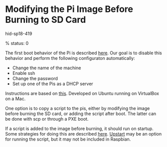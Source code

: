 # Modifying the Pi Image Before Burning to SD Card

hid-sp18-419

% status: 0

The first boot behavior of the Pi is described 
[here](https://elinux.org/RPi_raspi-config#First-boot_activity).
Our goal is to disable this behavior and perform the following configuraton 
automatically:
- Change the name of the machine
- Enable ssh
- Change the password
- Set up one of the Pis as a DHCP server

Instructions are based on 
[this](http://blog.videgro.net/2015/11/modify-disk-image-raspbian/). 
Developed on Ubuntu running on VirtualBox on a Mac.

One option is to copy a script to the pis, either by modifying the image 
before burning the SD card, or adding the script after boot. The latter 
can be done with scp or through a PXE boot. 

If a script is added to the image before burning, it should run on startup. 
Some strategies for doing this are described 
[here](xhttps://askubuntu.com/questions/814/how-to-run-scripts-on-start-up). 
[Upstart](http://upstart.ubuntu.com/cookbook/#task-job) may be an option 
for running the script, but it may not be included in Raspbian.

